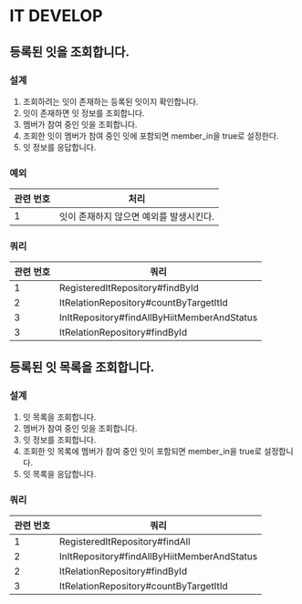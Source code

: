 # IT DEVELOP

## 등록된 잇을 조회합니다.

### 설계

1. 조회하려는 잇이 존재하는 등록된 잇이지 확인합니다.
2. 잇이 존재하면 잇 정보를 조회합니다.
3. 멤버가 참여 중인 잇을 조회합니다.
4. 조회한 잇이 멤버가 참여 중인 잇에 포함되면 member_in을 true로 설정한다.
5. 잇 정보를 응답합니다.

### 예외

| 관련 번호 | 처리                     |
|-------|------------------------|
| 1     | 잇이 존재하지 않으면 예외를 발생시킨다. |

### 쿼리

| 관련 번호 | 쿼리                                          |
|-------|---------------------------------------------|
| 1     | RegisteredItRepository#findById             |
| 2     | ItRelationRepository#countByTargetItId      |
| 3     | InItRepository#findAllByHiitMemberAndStatus |
| 3     | ItRelationRepository#findById               |

## 등록된 잇 목록을 조회합니다.

### 설계

1. 잇 목록을 조회합니다.
2. 멤버가 참여 중인 잇을 조회합니다.
3. 잇 정보를 조회합니다.
4. 조회한 잇 목록에 멤버가 참여 중인 잇이 포함되면 member_in을 true로 설정합니다.
5. 잇 목록을 응답합니다.

### 쿼리

| 관련 번호 | 쿼리                                          |
|-------|---------------------------------------------|
| 1     | RegisteredItRepository#findAll              |
| 2     | InItRepository#findAllByHiitMemberAndStatus |
| 2     | ItRelationRepository#findById               |
| 3     | ItRelationRepository#countByTargetItId      |
